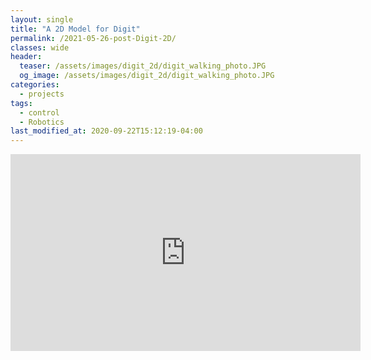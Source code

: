 ```yaml
---
layout: single
title: "A 2D Model for Digit"
permalink: /2021-05-26-post-Digit-2D/
classes: wide
header:
  teaser: /assets/images/digit_2d/digit_walking_photo.JPG
  og_image: /assets/images/digit_2d/digit_walking_photo.JPG
categories:
  - projects
tags:
  - control
  - Robotics
last_modified_at: 2020-09-22T15:12:19-04:00
---
```


<iframe width="560" height="315" src="https://www.youtube.com/embed/JDvSJUaCc4k" title="YouTube video player" frameborder="0" allow="accelerometer; autoplay; clipboard-write; encrypted-media; gyroscope; picture-in-picture" allowfullscreen></iframe>








